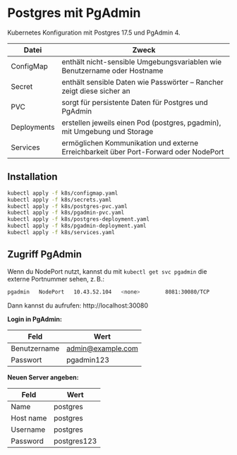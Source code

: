# Postgres mit PgAdmin

Kubernetes Konfiguration mit Postgres 17.5 und PgAdmin 4.

|Datei|Zweck|
|---|---|
|ConfigMap|enthält nicht-sensible Umgebungsvariablen wie Benutzername oder Hostname
|Secret|enthält sensible Daten wie Passwörter – Rancher zeigt diese sicher an
|PVC|sorgt für persistente Daten für Postgres und PgAdmin
|Deployments|erstellen jeweils einen Pod (postgres, pgadmin), mit Umgebung und Storage
|Services|ermöglichen Kommunikation und externe Erreichbarkeit über Port-Forward oder NodePort

## Installation

```bash
kubectl apply -f k8s/configmap.yaml
kubectl apply -f k8s/secrets.yaml
kubectl apply -f k8s/postgres-pvc.yaml
kubectl apply -f k8s/pgadmin-pvc.yaml
kubectl apply -f k8s/postgres-deployment.yaml
kubectl apply -f k8s/pgadmin-deployment.yaml
kubectl apply -f k8s/services.yaml
```

## Zugriff PgAdmin
Wenn du NodePort nutzt, kannst du mit `kubectl get svc pgadmin` die externe Portnummer sehen, z. B.:

```bash
pgadmin   NodePort   10.43.52.104   <none>        8081:30080/TCP
```

Dann kannst du aufrufen: http://localhost:30080

**Login in PgAdmin:**

|Feld|Wert
|---|---
|Benutzername|admin@example.com
|Passwort|pgadmin123

**Neuen Server angeben:**

|Feld|Wert
|---|---|
|Name|postgres
|Host name|postgres
|Username|postgres
|Password|postgres123